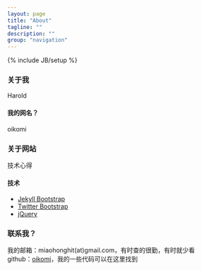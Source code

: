 ```yaml
---
layout: page
title: "About"
tagline: ""
description: ""
group: "navigation"
---
```

{% include JB/setup %}

### 关于我

Harold

#### 我的网名？
oikomi

### 关于网站

技术心得

#### 技术


* [Jekyll Bootstrap][]
* [Twitter Bootstrap][]
* [jQuery][]

### 联系我？

我的邮箱：miaohonghit(at)gmail.com，有时查的很勤，有时就少看    
github：[oikomi][github]，我的一些代码可以在这里找到  

[github]: http://github.com/oikomi
[Jekyll Bootstrap]: http://jekyllbootstrap.com "The Definitive Jekyll Blogging Framework"
[Twitter Bootstrap]: http://twitter.github.com/bootstrap/
[jQuery]: http://jquery.com
